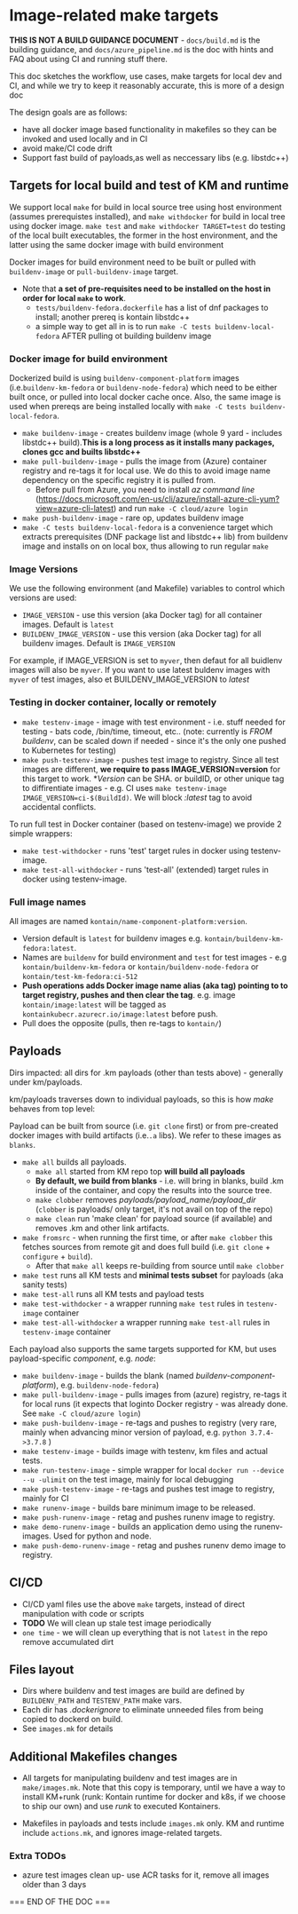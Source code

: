 # Image-related make targets

**THIS IS NOT A BUILD GUIDANCE DOCUMENT** - `docs/build.md` is the building guidance, and `docs/azure_pipeline.md` is the doc with hints and FAQ about using CI and running stuff there.

This doc sketches the workflow, use cases, make targets for local dev and CI, and while we try to keep it reasonably accurate, this is more of a design doc

The design goals are as follows:

* have all docker image based functionality in makefiles so they can be invoked and used locally and in CI
* avoid make/CI code drift
* Support fast build of payloads,as well as neccessary libs (e.g. libstdc++)

## Targets for local build and test of KM and runtime

We support local `make` for build in local source tree using host environment (assumes prerequistes installed), and `make withdocker` for build in local tree using docker image.
`make test` and `make withdocker TARGET=test` do testing of the local built executables, the former in the host environment, and the latter using the same docker image with build environment

Docker images for build environment need to be built or pulled with `buildenv-image` or `pull-buildenv-image` target.

* Note that **a set of pre-requisites need to be installed on the host in order for local `make` to work**.
  * `tests/buildenv-fedora.dockerfile` has a list of dnf packages to install; another prereq is kontain libstdc++
  * a simple way to get all in is to run `make -C tests buildenv-local-fedora` AFTER pulling ot building buildenv image

### Docker image for build environment

Dockerized build is using `buildenv-component-platform` images (i.e.`buildenv-km-fedora` or `buildenv-node-fedora`) which need to be either built once, or pulled into local docker cache once. Also, the same image is used when prereqs are being installed locally with `make -C tests buildenv-local-fedora`.

* `make buildenv-image` - creates buildenv image (whole 9 yard  - includes libstdc++ build).**This is a long process as it installs many packages, clones gcc and builts libstdc++**
* `make pull-buildenv-image` - pulls the image from (Azure) container registry and re-tags it for local use. We do this to avoid image name dependency on the specific registry it is pulled from.
  * Before pull from Azure, you need to install *az command line* (https://docs.microsoft.com/en-us/cli/azure/install-azure-cli-yum?view=azure-cli-latest) and run `make -C cloud/azure login`
* `make push-buildenv-image` - rare op, updates buildenv image
* `make -C tests buildenv-local-fedora` is a convenience target which extracts prerequisites (DNF package list and libstdc++ lib) from buildenv image and installs on on local box, thus allowing to run regular `make`

### Image Versions

We use the following environment (and Makefile) variables to control which versions are used:

* `IMAGE_VERSION` - use this version (aka Docker tag) for all container images. Default is `latest`
* `BUILDENV_IMAGE_VERSION` - use this version (aka Docker tag) for all buildenv images. Default is `IMAGE_VERSION`

For example, if IMAGE_VERSION is set to `myver`, then defaut for all buidlenv images will also be `myver`. If you want to use latest buldenv images with `myver` of test images, also et BUILDENV_IMAGE_VERSION to *latest*

### Testing in docker container, locally or remotely

* `make testenv-image` - image with test environment - i.e. stuff needed for testing - bats code, /bin/time, timeout, etc.. (note: currently is *FROM buildenv*, can be scaled down if needed - since it's the only one pushed to Kubernetes for testing)
* `make push-testenv-image` - pushes test image to registry. Since all test images are different, **we require to pass IMAGE_VERSION=version** for this target to work. **Version* can be SHA. or buildID, or other unique tag to diffirentiate images - e.g. CI uses `make testenv-image IMAGE_VERSION=ci-$(BuildId)`. We will block *:latest* tag to avoid accidental conflicts.

To run full test in Docker container (based on testenv-image) we provide 2 simple wrappers:

* `make test-withdocker` - runs 'test' target rules in docker using testenv-image.
* `make test-all-withdocker` - runs 'test-all' (extended) target rules in docker using testenv-image.

### Full image names

All images are named `kontain/name-component-platform:version`.

* Version default  is `latest` for buildenv images e.g. `kontain/buildenv-km-fedora:latest`.
* Names are `buildenv` for build environment and `test` for test images - e.g `kontain/buildenv-km-fedora` or `kontain/buildenv-node-fedora` or `kontain/test-km-fedora:ci-512`
* **Push operations adds Docker image name alias (aka tag) pointing to to target registry, pushes and then clear the tag**. e.g. image `kontain/image:latest` will be tagged as `kontainkubecr.azurecr.io/image:latest` before push.
* Pull does the opposite (pulls, then re-tags to `kontain/`)

## Payloads

Dirs impacted: all dirs for .km payloads (other than tests above) - generally under km/payloads.

km/payloads traverses down to individual payloads, so this is how *make* behaves from top level:

Payload can be built from source (i.e. `git clone` first) or from pre-created docker images with build artifacts (i.e.`.a` libs). We refer to these images as `blanks`.

* `make all` builds all payloads.
  * `make all` started from KM repo top **will build all payloads**
  * **By default, we build from blanks** - i.e. will bring in blanks, build .km inside of the container, and copy the results into the source tree.
  * `make clobber` removes *payloads/payload_name/payload_dir* (`clobber` is payloads/ only target, it's not avail on top of the repo)
  * `make clean` run 'make clean' for payload source (if available) and removes .km and other link artifacts.
* `make fromsrc` - when running the first time, or after `make clobber` this fetches sources from remote git and does full build (i.e. `git clone` + `configure` + `build`).
  * After that `make all` keeps re-building from source until `make clobber`
* `make test` runs all KM tests and **minimal tests subset** for payloads (aka sanity tests)
* `make test-all` runs all KM tests and payload tests
* `make test-withdocker` - a wrapper running `make test` rules in `testenv-image` container
* `make test-all-withdocker` a wrapper running `make test-all` rules in `testenv-image` container

Each payload also supports the same targets supported for KM, but uses payload-specific *component*, e.g. *node*:

* `make buildenv-image` - builds the blank (named *buildenv-component-platform*), e.g. `buildenv-node-fedora`)
* `make pull-buildenv-image` - pulls images from (azure) registry, re-tags it for local runs (it expects that loginto Docker registry - was already done. See `make -C cloud/azure login`)
* `make push-buildenv-image` - re-tags and pushes to registry (very rare, mainly when advancing minor version of payload, e.g. `python 3.7.4->3.7.8` )
* `make testenv-image` - builds image with testenv, km files and actual tests.
* `make run-testenv-image` - simple wrapper for local `docker run --device --u -ulimit` on the test image, mainly for local debugging
* `make push-testenv-image` - re-tags and pushes test image to registry, mainly for CI
* `make runenv-image` - builds bare minimum image to be released.
* `make push-runenv-image` - retag and pushes runenv image to registry.
* `make demo-runenv-image` - builds an application demo using the runenv-images. Used for python and node.
* `make push-demo-runenv-image` - retag and pushes runenv demo image to registry.

## CI/CD

* CI/CD yaml files  use the above `make` targets, instead of direct manipulation with code or scripts
* **TODO** We will clean up stale test image periodically
* `one time` - we will clean up everything that is not `latest` in the repo remove accumulated dirt

## Files layout

* Dirs where buildenv and test images are build are defined by `BUILDENV_PATH` and `TESTENV_PATH` make vars.
* Each dir has *.dockerignore* to eliminate unneeded files from being copied to dockerd on build.
* See `images.mk` for details

## Additional Makefiles changes

* All targets for manipulating buildenv and test images are in `make/images.mk`. Note that this copy is temporary, until  we have a way to install KM+runk (runk: Kontain runtime for docker and k8s, if we choose to ship our own) and use *runk* to executed Kontainers.

* Makefiles in payloads and tests include `images.mk` only. KM and runtime include `actions.mk`, and ignores image-related targets.

### Extra TODOs

* azure test images clean up- use ACR tasks for it, remove all images older than 3 days

=== END OF THE DOC ===
